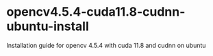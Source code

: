# opencv4.5.4-cuda11.8-cudnn-ubuntu-install
Installation guide for opencv 4.5.4 with cuda 11.8 and cudnn on ubuntu
